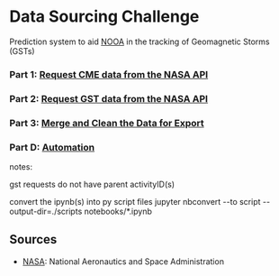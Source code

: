 # Data Sourcing Challenge

Prediction system to aid [NOOA](https://www.swpc.noaa.gov/about-space-weather) in the tracking of Geomagnetic Storms (GSTs)

### Part 1: [Request CME data from the NASA API](notebooks/cme_data.ipynb)

### Part 2: [Request GST data from the NASA API](notebooks/gst_data.ipynb)

### Part 3: [Merge and Clean the Data for Export](notebooks/merge_data.ipynb)

### Part D: [**Automation**](main.py)

notes:

 gst requests do not have parent activityID(s)

 convert the ipynb(s) into py script files
 jupyter nbconvert --to script --output-dir=./scripts notebooks/*.ipynb


## Sources

- [NASA](https://api.nasa.gov/): National Aeronautics and Space Administration
